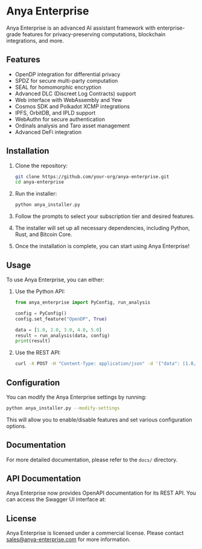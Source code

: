 # Anya Enterprise

Anya Enterprise is an advanced AI assistant framework with enterprise-grade features for privacy-preserving computations, blockchain integrations, and more.

## Features

- OpenDP integration for differential privacy
- SPDZ for secure multi-party computation
- SEAL for homomorphic encryption
- Advanced DLC (Discreet Log Contracts) support
- Web interface with WebAssembly and Yew
- Cosmos SDK and Polkadot XCMP integrations
- IPFS, OrbitDB, and IPLD support
- WebAuthn for secure authentication
- Ordinals analysis and Taro asset management
- Advanced DeFi integration

## Installation

1. Clone the repository:

   ```bash
   git clone https://github.com/your-org/anya-enterprise.git
   cd anya-enterprise
   ```

2. Run the installer:

   ```bash
   python anya_installer.py
   ```

3. Follow the prompts to select your subscription tier and desired features.

4. The installer will set up all necessary dependencies, including Python, Rust, and Bitcoin Core.

5. Once the installation is complete, you can start using Anya Enterprise!

## Usage

To use Anya Enterprise, you can either:

1. Use the Python API:

   ```python
   from anya_enterprise import PyConfig, run_analysis

   config = PyConfig()
   config.set_feature("OpenDP", True)

   data = [1.0, 2.0, 3.0, 4.0, 5.0]
   result = run_analysis(data, config)
   print(result)
   ```

2. Use the REST API:

   ```bash
   curl -X POST -H "Content-Type: application/json" -d '{"data": [1.0, 2.0, 3.0, 4.0, 5.0]}' <http://localhost:8080/docs>
   ```

## Configuration

You can modify the Anya Enterprise settings by running:

```bash
python anya_installer.py --modify-settings
```

This will allow you to enable/disable features and set various configuration options.

## Documentation

For more detailed documentation, please refer to the `docs/` directory.

## API Documentation

Anya Enterprise now provides OpenAPI documentation for its REST API. You can access the Swagger UI interface at:

## License

Anya Enterprise is licensed under a commercial license. Please contact <sales@anya-enterprise.com> for more information.
